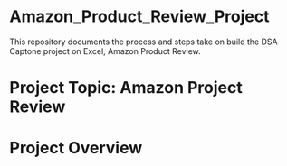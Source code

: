 # Amazon_Product_Review_Project
This repository documents the process and steps take on build the DSA Captone project on Excel, Amazon Product Review.

# Project Topic: Amazon Project Review

# Project Overview
